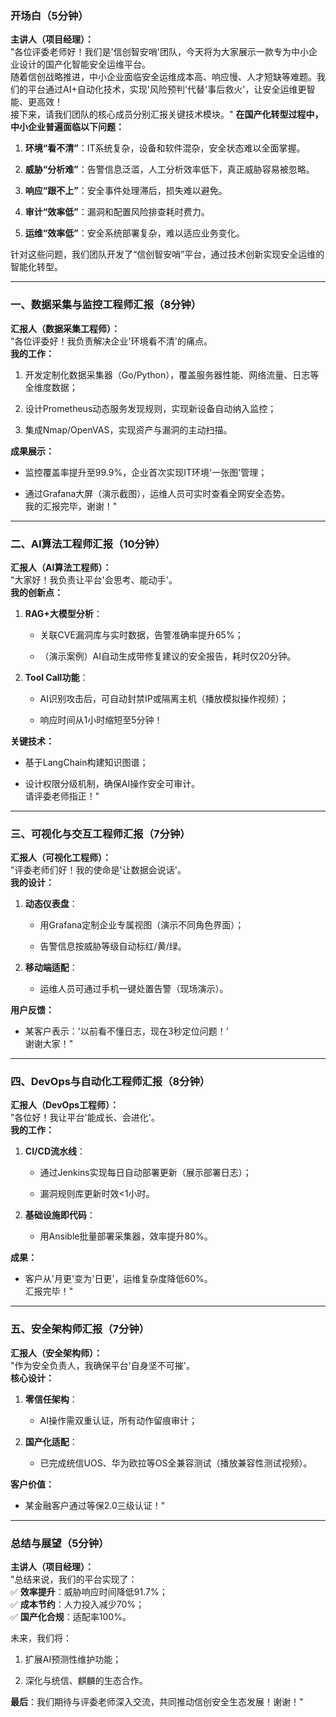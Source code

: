 ### **开场白（5分钟）**

**主讲人（项目经理）：**  
"各位评委老师好！我们是'信创智安哨'团队，今天将为大家展示一款专为中小企业设计的国产化智能安全运维平台。  
随着信创战略推进，中小企业面临安全运维成本高、响应慢、人才短缺等难题。我们的平台通过AI+自动化技术，实现'风险预判'代替'事后救火'，让安全运维更智能、更高效！  
接下来，请我们团队的核心成员分别汇报关键技术模块。"
**在国产化转型过程中，中小企业普遍面临以下问题：**

1. **环境“看不清”**：IT系统复杂，设备和软件混杂，安全状态难以全面掌握。
    
2. **威胁“分析难”**：告警信息泛滥，人工分析效率低下，真正威胁容易被忽略。
    
3. **响应“跟不上”**：安全事件处理滞后，损失难以避免。
    
4. **审计“效率低”**：漏洞和配置风险排查耗时费力。
    
5. **运维“效率低”**：安全系统部署复杂，难以适应业务变化。
    

针对这些问题，我们团队开发了“信创智安哨”平台，通过技术创新实现安全运维的智能化转型。

---

### **一、数据采集与监控工程师汇报（8分钟）**

**汇报人（数据采集工程师）：**  
"各位评委好！我负责解决企业'环境看不清'的痛点。  
**我的工作：**

1. 开发定制化数据采集器（Go/Python），覆盖服务器性能、网络流量、日志等全维度数据；
    
2. 设计Prometheus动态服务发现规则，实现新设备自动纳入监控；
    
3. 集成Nmap/OpenVAS，实现资产与漏洞的主动扫描。
    

**成果展示：**

- 监控覆盖率提升至99.9%，企业首次实现IT环境'一张图'管理；
    
- 通过Grafana大屏（演示截图），运维人员可实时查看全网安全态势。  
    我的汇报完毕，谢谢！"
    

---

### **二、AI算法工程师汇报（10分钟）**

**汇报人（AI算法工程师）：**  
"大家好！我负责让平台'会思考、能动手'。  
**我的创新点：**

1. **RAG+大模型分析**：
    
    - 关联CVE漏洞库与实时数据，告警准确率提升65%；
        
    - （演示案例）AI自动生成带修复建议的安全报告，耗时仅20分钟。
        
2. **Tool Call功能**：
    
    - AI识别攻击后，可自动封禁IP或隔离主机（播放模拟操作视频）；
        
    - 响应时间从1小时缩短至5分钟！
        

**关键技术：**

- 基于LangChain构建知识图谱；
    
- 设计权限分级机制，确保AI操作安全可审计。  
    请评委老师指正！"
    

---

### **三、可视化与交互工程师汇报（7分钟）**

**汇报人（可视化工程师）：**  
"评委老师们好！我的使命是'让数据会说话'。  
**我的设计：**

1. **动态仪表盘**：
    
    - 用Grafana定制企业专属视图（演示不同角色界面）；
        
    - 告警信息按威胁等级自动标红/黄/绿。
        
2. **移动端适配**：
    
    - 运维人员可通过手机一键处置告警（现场演示）。
        

**用户反馈：**

- 某客户表示：'以前看不懂日志，现在3秒定位问题！'  
    谢谢大家！"
    

---

### **四、DevOps与自动化工程师汇报（8分钟）**

**汇报人（DevOps工程师）：**  
"各位好！我让平台'能成长、会进化'。  
**我的工作：**

1. **CI/CD流水线**：
    
    - 通过Jenkins实现每日自动部署更新（展示部署日志）；
        
    - 漏洞规则库更新时效<1小时。
        
2. **基础设施即代码**：
    
    - 用Ansible批量部署采集器，效率提升80%。
        

**成果：**

- 客户从'月更'变为'日更'，运维复杂度降低60%。  
    汇报完毕！"
    

---

### **五、安全架构师汇报（7分钟）**

**汇报人（安全架构师）：**  
"作为安全负责人，我确保平台'自身坚不可摧'。  
**核心设计：**

1. **零信任架构**：
    
    - AI操作需双重认证，所有动作留痕审计；
        
2. **国产化适配**：
    
    - 已完成统信UOS、华为欧拉等OS全兼容测试（播放兼容性测试视频）。
        

**客户价值：**

- 某金融客户通过等保2.0三级认证！"
    

---

### **总结与展望（5分钟）**

**主讲人（项目经理）：**  
"总结来说，我们的平台实现了：  
✅ **效率提升**：威胁响应时间降低91.7%；  
✅ **成本节约**：人力投入减少70%；  
✅ **国产化合规**：适配率100%。

未来，我们将：

1. 扩展AI预测性维护功能；
    
2. 深化与统信、麒麟的生态合作。
    

**最后**：我们期待与评委老师深入交流，共同推动信创安全生态发展！谢谢！"